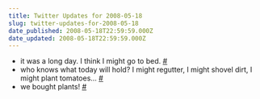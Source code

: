```yaml
---
title: Twitter Updates for 2008-05-18
slug: twitter-updates-for-2008-05-18
date_published: 2008-05-18T22:59:59.000Z
date_updated: 2008-05-18T22:59:59.000Z
---
```


- it was a long day. I think I might go to bed. [#](http://twitter.com/joelgoodman/statuses/813989724)
- who knows what today will hold? I might regutter, I might shovel dirt, I might plant tomatoes... [#](http://twitter.com/joelgoodman/statuses/814209564)
- we bought plants! [#](http://twitter.com/joelgoodman/statuses/814395923)
